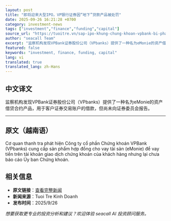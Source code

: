 ```yaml
---
layout: post
title: "即将迎来大型IPO，VP银行证券因“地下”贷款产品被处罚"
date: 2025-09-26 16:21:28 +0700
category: investment-news
tags: ["investment","finance","funding","capital"]
source_url: "https://tuoitre.vn/sap-ipo-khung-chung-khoan-vpbank-bi-phat-vi-san-pham-cho-vay-chui-20250926214952112.htm"
author: "seacall Team"
excerpt: "监察机构发现VPBank证券股份公司（VPbanks）提供了一种名为eMonie的资产借贷合约产品，用于客户证券交易账户的借款，但尚未向证券委员会报告。..."
featured: false
keywords: "investment, finance, funding, capital"
lang: vi
translated: true
translated_lang: zh-Hans
---
```


## 中文译文

监察机构发现VPBank证券股份公司（VPbanks）提供了一种名为eMonie的资产借贷合约产品，用于客户证券交易账户的借款，但尚未向证券委员会报告。

---

## 原文（越南语）

Cơ quan thanh tra phát hiện Công ty cổ phần Chứng khoán VPBank (VPbanks) cung cấp sản phẩm hợp đồng cho vay tài sản (eMonie) để vay tiền trên tài khoản giao dịch chứng khoán của khách hàng nhưng lại chưa báo cáo Ủy ban Chứng khoán.

## 相关信息

- **原文链接**：[查看完整新闻](https://tuoitre.vn/sap-ipo-khung-chung-khoan-vpbank-bi-phat-vi-san-pham-cho-vay-chui-20250926214952112.htm)
- **新闻来源**：Tuoi Tre Kinh Doanh
- **发布时间**：2025/9/26

*想要获取更专业的投资分析和建议？欢迎体验 seacall AI 投资顾问服务。*
